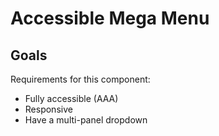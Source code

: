 # Accessible Mega Menu

## Goals

Requirements for this component:

- Fully accessible (AAA)
- Responsive
- Have a multi-panel dropdown
